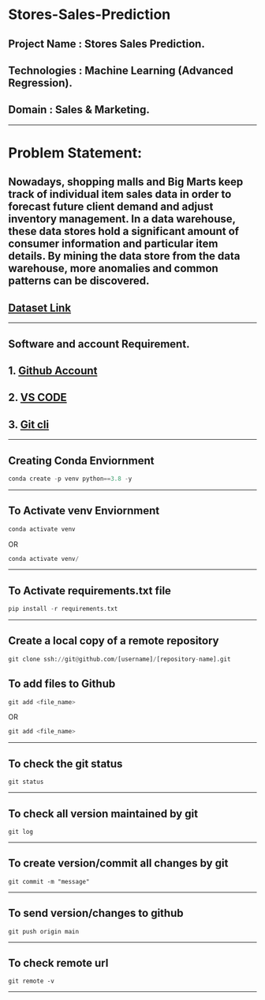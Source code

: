 # **Stores-Sales-Prediction**

## Project Name : Stores Sales Prediction.
## Technologies : Machine Learning (Advanced Regression).
## Domain : Sales & Marketing.
---

# **Problem Statement:**
Nowadays, shopping malls and Big Marts keep track of individual item sales data in order to forecast future client demand and adjust inventory management. In a data warehouse, these data stores hold a significant amount of consumer information and particular item details. By mining the data store from the data warehouse, more anomalies and common patterns can be discovered.
---

## [Dataset Link](https://www.kaggle.com/datasets/brijbhushannanda1979/bigmart-sales-data)
---


## Software and account Requirement.
## 1. [Github Account](https://github.com/)
## 2. [VS CODE](https://code.visualstudio.com/download)
## 3. [Git cli](https://git-scm.com/downloads)
---
## Creating Conda Enviornment
```python
conda create -p venv python==3.8 -y
```
---

## To Activate venv Enviornment
```python
conda activate venv
```
OR
```python
conda activate venv/
```
---

## To Activate requirements.txt file
```python
pip install -r requirements.txt
```
---
## Create a local copy of a remote repository
```python
git clone ssh://git@github.com/[username]/[repository-name].git
```
## To add files to Github
```python
git add <file_name>
```
OR
```python
git add <file_name>
```
---
## To check the git status
```
git status
```
---
## To check all version maintained by git
```
git log
```
---
## To create version/commit all changes by git
```
git commit -m "message"
```
---
## To send version/changes to github
```
git push origin main
```
---
## To check remote url
```
git remote -v
```
---



